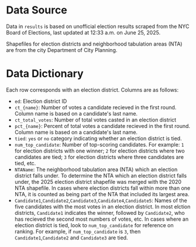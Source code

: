 # Data Source
Data in `results` is based on unofficial election results scraped from the NYC Board of Elections, last updated at 12:33 a.m. on June 25, 2025.

Shapefiles for election districts and neighborhood tabulation areas (NTA) are from the city Department of City Planning.

# Data Dictionary
Each row corresponds with an election district. Columns are as follows:

- `ed`: Election district ID
- `ct_{name}`: Number of votes a candidate recieved in the first round. Column name is based on a candidate's last name.
- `ct_total_votes`: Number of total votes casted in an election district
- `pct_{name}`: Percent of total votes a candidate recieved in the first round. Column name is based on a candidate's last name.
- `tied`: `yes` or `no` category indicating whether an election district is tied.
- `num_top_candidate`: Number of top-scoring candidates. For example: `1` for election districts with one winner; `2` for election districts where two candidates are tied; `3` for election districts where three candidates are tied, etc.
- `NTAName`: The neighborhood tabulation area (NTA) which an election district falls under. To determine the NTA which an election district falls under, the 2025 election district shapefile was merged with the 2020 NTA shapefile. In cases where election districts fall within more than one NTA, it is counted as being part of the NTA that included its largest area.
- `Candidate1`,`Candidate2`,`Candidate3`,`Candidate4`,`Candidate5`: Names of the five candidates with the most votes in an election district. In most elction districts, `Candidate1` indicates the winner, followed by `Candidate2`, who has recieved the second most numbers of votes, etc. In cases where an election district is tied, look to `num_top_candidate` for reference on ranking. For example, if `num_top_candidate` is `3`, then `Candidate1`,`Candidate2` and `Candidate3` are tied.